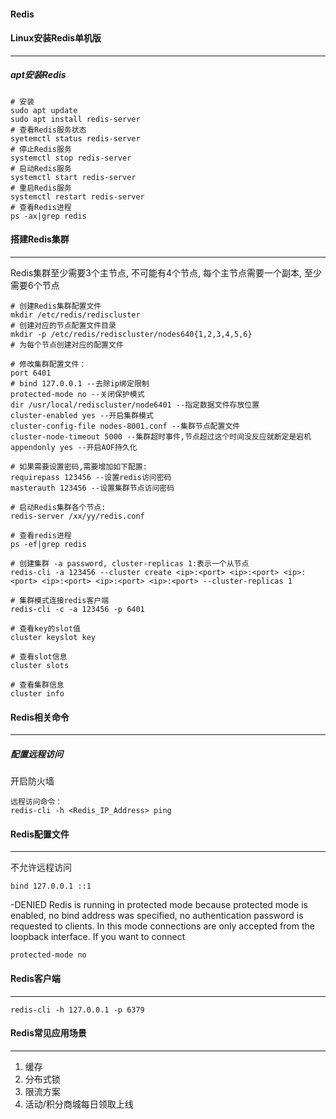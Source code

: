 #### Redis

#### Linux安装Redis单机版

---

##### apt安装Redis

```
# 安装
sudo apt update
sudo apt install redis-server
# 查看Redis服务状态
syetemctl status redis-server
# 停止Redis服务
systemctl stop redis-server
# 启动Redis服务
systemctl start redis-server
# 重启Redis服务
systemctl restart redis-server
# 查看Redis进程
ps -ax|grep redis
```

#### 搭建Redis集群

---

Redis集群至少需要3个主节点, 不可能有4个节点, 每个主节点需要一个副本, 至少需要6个节点

```
# 创建Redis集群配置文件
mkdir /etc/redis/rediscluster
# 创建对应的节点配置文件目录
mkdir -p /etc/redis/rediscluster/nodes640{1,2,3,4,5,6}
# 为每个节点创建对应的配置文件

# 修改集群配置文件：
port 6401
# bind 127.0.0.1 --去除ip绑定限制
protected-mode no --关闭保护模式
dir /usr/local/rediscluster/node6401 --指定数据文件存放位置
cluster-enabled yes --开启集群模式
cluster-config-file nodes-8001.conf --集群节点配置文件
cluster-node-timeout 5000 --集群超时事件,节点超过这个时间没反应就断定是宕机
appendonly yes --开启AOF持久化

# 如果需要设置密码,需要增加如下配置:
requirepass 123456 --设置redis访问密码
masterauth 123456 --设置集群节点访问密码

# 启动Redis集群各个节点:
redis-server /xx/yy/redis.conf

# 查看redis进程
ps -ef|grep redis

# 创建集群 -a password, cluster-replicas 1:表示一个从节点
redis-cli -a 123456 --cluster create <ip>:<port> <ip>:<port> <ip>:<port> <ip>:<port> <ip>:<port> <ip>:<port> --cluster-replicas 1

# 集群模式连接redis客户端
redis-cli -c -a 123456 -p 6401

# 查看key的slot值
cluster keyslot key

# 查看slot信息
cluster slots

# 查看集群信息
cluster info
```

#### Redis相关命令

---

##### 配置远程访问

开启防火墙

```
远程访问命令：
redis-cli -h <Redis_IP_Address> ping
```

#### Redis配置文件

---

不允许远程访问

```
bind 127.0.0.1 ::1 
```

-DENIED Redis is running in protected mode because protected mode is enabled, no bind address was specified, no authentication password is requested to clients. In this mode connections are only accepted from the loopback interface. If you want to connect

```
protected-mode no
```

#### Redis客户端

---

```
redis-cli -h 127.0.0.1 -p 6379
```

#### Redis常见应用场景

---

1. 缓存
2. 分布式锁
3. 限流方案
4. 活动/积分商城每日领取上线
